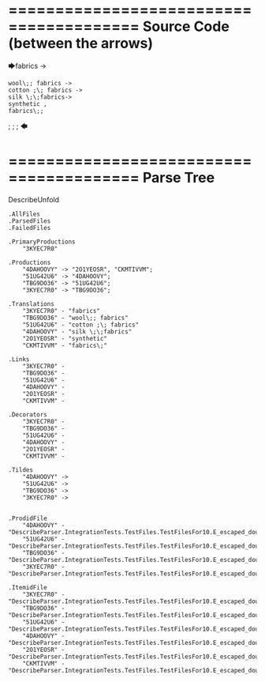 ========================================
Source Code (between the arrows)
========================================

🡆fabrics ->

	wool\;; fabrics ->
	cotton ;\; fabrics ->
	silk \;\;fabrics->
	synthetic ,
	fabrics\;;
;
;
;
🡄

========================================
Parse Tree
========================================
DescribeUnfold

    .AllFiles
    .ParsedFiles
    .FailedFiles

    .PrimaryProductions
        "3KYEC7R0" 

    .Productions
        "4DAHOOVY" -> "2O1YEOSR", "CKMTIVVM";
        "51UG42U6" -> "4DAHOOVY";
        "TBG9DO36" -> "51UG42U6";
        "3KYEC7R0" -> "TBG9DO36";

    .Translations
        "3KYEC7R0" - "fabrics"
        "TBG9DO36" - "wool\;; fabrics"
        "51UG42U6" - "cotton ;\; fabrics"
        "4DAHOOVY" - "silk \;\;fabrics"
        "2O1YEOSR" - "synthetic"
        "CKMTIVVM" - "fabrics\;"

    .Links
        "3KYEC7R0" - 
        "TBG9DO36" - 
        "51UG42U6" - 
        "4DAHOOVY" - 
        "2O1YEOSR" - 
        "CKMTIVVM" - 

    .Decorators
        "3KYEC7R0" - 
        "TBG9DO36" - 
        "51UG42U6" - 
        "4DAHOOVY" - 
        "2O1YEOSR" - 
        "CKMTIVVM" - 

    .Tildes
        "4DAHOOVY" -> 
        "51UG42U6" -> 
        "TBG9DO36" -> 
        "3KYEC7R0" -> 


    .ProdidFile
        "4DAHOOVY" - "DescribeParser.IntegrationTests.TestFiles.TestFilesFor10.E_escaped_double_semicolons.ds"
        "51UG42U6" - "DescribeParser.IntegrationTests.TestFiles.TestFilesFor10.E_escaped_double_semicolons.ds"
        "TBG9DO36" - "DescribeParser.IntegrationTests.TestFiles.TestFilesFor10.E_escaped_double_semicolons.ds"
        "3KYEC7R0" - "DescribeParser.IntegrationTests.TestFiles.TestFilesFor10.E_escaped_double_semicolons.ds"

    .ItemidFile
        "3KYEC7R0" - "DescribeParser.IntegrationTests.TestFiles.TestFilesFor10.E_escaped_double_semicolons.ds"
        "TBG9DO36" - "DescribeParser.IntegrationTests.TestFiles.TestFilesFor10.E_escaped_double_semicolons.ds"
        "51UG42U6" - "DescribeParser.IntegrationTests.TestFiles.TestFilesFor10.E_escaped_double_semicolons.ds"
        "4DAHOOVY" - "DescribeParser.IntegrationTests.TestFiles.TestFilesFor10.E_escaped_double_semicolons.ds"
        "2O1YEOSR" - "DescribeParser.IntegrationTests.TestFiles.TestFilesFor10.E_escaped_double_semicolons.ds"
        "CKMTIVVM" - "DescribeParser.IntegrationTests.TestFiles.TestFilesFor10.E_escaped_double_semicolons.ds"

